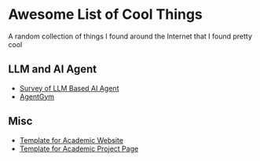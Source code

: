 # Awesome List of Cool Things
A random collection of things I found around the Internet that I found pretty cool

## LLM and AI Agent

- [Survey of LLM Based AI Agent](https://github.com/WooooDyy/LLM-Agent-Paper-List?tab=readme-ov-file#1-the-birth-of-an-agent-construction-of-llm-based-agents)
- [AgentGym](https://agentgym.github.io)

## Misc

- [Template for Academic Website](https://github.com/academicpages/academicpages.github.io?tab=readme-ov-file)
- [Template for Academic Project Page](https://github.com/eliahuhorwitz/Academic-project-page-template)
